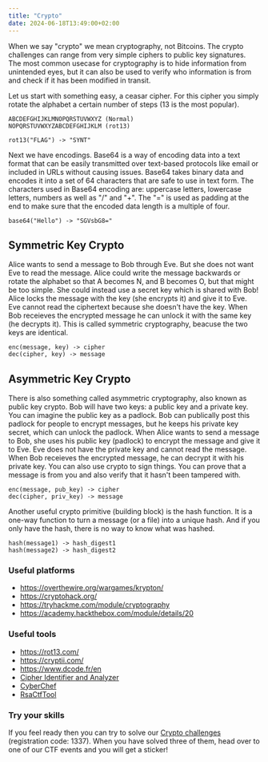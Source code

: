 ```yaml
---
title: "Crypto"
date: 2024-06-18T13:49:00+02:00
---
```


When we say "crypto" we mean cryptography, not Bitcoins. The crypto challenges
can range from very simple ciphers to public key signatures. The most common
usecase for cryptography is to hide information from unintended eyes, but it
can also be used to verify who information is from and check if it has been
modified in transit.

Let us start with something easy, a ceasar cipher. For this cipher you simply
rotate the alphabet a certain number of steps (13 is the most popular).
```
ABCDEFGHIJKLMNOPQRSTUVWXYZ (Normal)
NOPQRSTUVWXYZABCDEFGHIJKLM (rot13)

rot13("FLAG") -> "SYNT"
```

Next we have encodings. Base64 is a way of encoding data into a text format
that can be easily transmitted over text-based protocols like email or included
in URLs without causing issues. Base64 takes binary data and encodes it into a
set of 64 characters that are safe to use in text form. The characters used in
Base64 encoding are: uppercase letters, lowercase letters, numbers as well as
"/" and "+". The "=" is used as padding at the end to make sure that the
encoded data length is a multiple of four.

```
base64("Hello") -> "SGVsbG8="
```

## Symmetric Key Crypto
Alice wants to send a message to Bob through Eve. But she does not want Eve to
read the message. Alice could write the message backwards or rotate the
alphabet so that A becomes N, and B becomes O, but that might be too simple.
She could instead use a secret key which is shared with Bob! Alice locks the
message with the key (she encrypts it) and give it to Eve. Eve cannot read the
ciphertext because she doesn't have the key.  When Bob receieves the encrypted
message he can unlock it with the same key (he decrypts it). This is called
symmetric cryptography, beacuse the two keys are identical.

```
enc(message, key) -> cipher
dec(cipher, key) -> message
```

## Asymmetric Key Crypto
There is also something called asymmetric cryptography, also known as public
key crypto. Bob will have two keys: a public key and a private key. You can
imagine the public key as a padlock. Bob can publically post this padlock
for people to encrypt messages, but he keeps his private key secret, which
can unlock the padlock.  When Alice wants to send a message to Bob, she uses
his public key (padlock) to encrypt the message and give it to Eve.  Eve
does not have the private key and cannot read the message.  When Bob
receieves the encrypted message, he can decrypt it with his private key.
You can also use crypto to sign things. You can prove that a message is
from you and also verify that it hasn't been tampered with.

```
enc(message, pub_key) -> cipher
dec(cipher, priv_key) -> message
```

Another useful crypto primitive (building block) is the hash function.
It is a one-way function to turn a message (or a file) into a unique
hash. And if you only have the hash, there is no way to know what was hashed.

```
hash(message1) -> hash_digest1
hash(message2) -> hash_digest2
```

### Useful platforms
- https://overthewire.org/wargames/krypton/
- https://cryptohack.org/
- https://tryhackme.com/module/cryptography
- https://academy.hackthebox.com/module/details/20

### Useful tools
- https://rot13.com/
- https://cryptii.com/
- https://www.dcode.fr/en
- [Cipher Identifier and Analyzer](https://www.boxentriq.com/code-breaking/cipher-identifier)
- [CyberChef](https://gchq.github.io/CyberChef/)
- [RsaCtfTool](https://github.com/RsaCtfTool/RsaCtfTool)


### Try your skills
If you feel ready then you can try to solve our [Crypto
challenges](http://intro.kauotic.se) (registration code: 1337). When you have
solved three of them, head over to one of our CTF events and you will get a
sticker!

